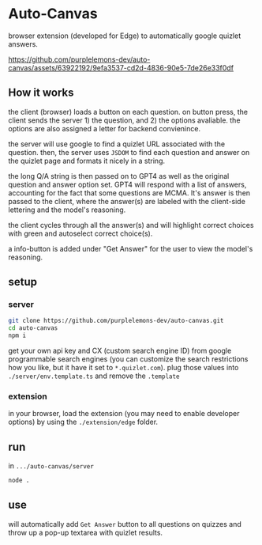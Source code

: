 # Auto-Canvas

browser extension (developed for Edge) to automatically google quizlet answers.

https://github.com/purplelemons-dev/auto-canvas/assets/63922192/9efa3537-cd2d-4836-90e5-7de26e33f0df

## How it works

the client (browser) loads a button on each question. on button press, the client sends the server 1) the question, and 2) the options avaliable. the options are also assigned a letter for backend convienince.

the server will use google to find a quizlet URL associated with the question. then, the server uses `JSDOM` to find each question and answer on the quizlet page and formats it nicely in a string.

the long Q/A string is then passed on to GPT4 as well as the original question and answer option set. GPT4 will respond with a list of answers, accounting for the fact that some questions are MCMA. It's answer is then passed to the client, where the answer(s) are labeled with the client-side lettering and the model's reasoning.

the client cycles through all the answer(s) and will highlight correct choices with green and autoselect correct choice(s).

a info-button is added under "Get Answer" for the user to view the model's reasoning.

## setup

### server

```bash
git clone https://github.com/purplelemons-dev/auto-canvas.git
cd auto-canvas
npm i
```

get your own api key and CX (custom search engine ID) from google programmable search engines (you can customize the search restrictions how you like, but it have it set to `*.quizlet.com`). plug those values into `./server/env.template.ts` and remove the `.template`

### extension

in your browser, load the extension (you may need to enable developer options) by using the `./extension/edge` folder.

## run

in `.../auto-canvas/server`

```bash
node .
```

## use

will automatically add `Get Answer` button to all questions on quizzes and throw up a pop-up textarea with quizlet results.

